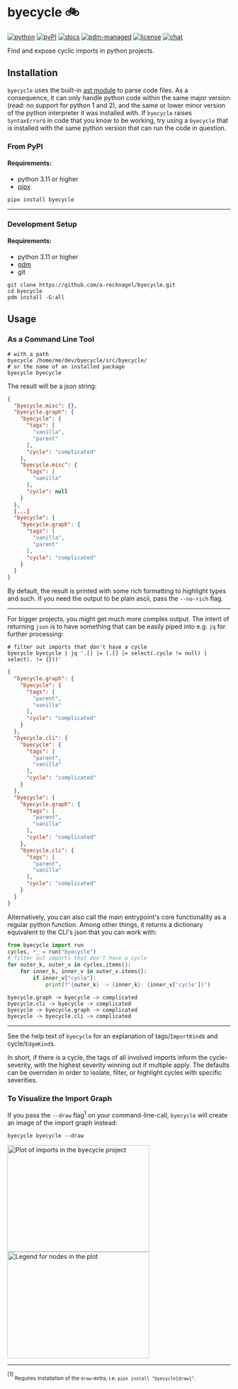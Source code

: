 # byecycle 🚲

[![python](https://img.shields.io/pypi/pyversions/byecycle)](https://pdm.fming.dev)
[![pyPI](https://img.shields.io/pypi/v/byecycle)](https://pypi.org/project/byecycle)
[![docs](https://img.shields.io/badge/doc-pages-blue)](https://a-recknagel.github.io/byecycle/)
[![pdm-managed](https://img.shields.io/badge/packaging-pdm-blueviolet)](https://pdm.fming.dev)
[![license](https://img.shields.io/pypi/l/byecycle)](https://github.com/a-recknagel/byecycle/blob/main/LICENSE)
[![chat](https://img.shields.io/badge/chat-gitter-mediumturquoise)](https://matrix.to/#/#chextra:gitter.im)

Find and expose cyclic imports in python projects.

## Installation

`byecycle` uses the built-in [ast module](https://docs.python.org/3/library/ast.html#ast.parse)
to parse code files. As a consequence, it can only handle python code within the same
major version (read: no support for python 1 and 2), and the same or lower minor version
of the python interpreter it was installed with. If `byecycle` raises `SyntaxError`s in
code that you know to be working, try using a `byecycle` that is installed with the same
python version that can run the code in question.

### From PyPI
#### Requirements:
 - python 3.11 or higher
 - [pipx](https://pypa.github.io/pipx/installation/)
```shell
pipx install byecycle
```
---

### Development Setup
#### Requirements:
 - python 3.11 or higher
 - [pdm](https://pdm.fming.dev/)
 - git
```shell
git clone https://github.com/a-recknagel/byecycle.git
cd byecycle
pdm install -G:all
```

## Usage

### As a Command Line Tool

```shell
# with a path
byecycle /home/me/dev/byecycle/src/byecycle/
# or the name of an installed package
byecycle byecycle
```
The result will be a json string:

```json
{
  "byecycle.misc": {},
  "byecycle.graph": {
    "byecycle": {
      "tags": [
        "vanilla",
        "parent"
      ],
      "cycle": "complicated"
    },
    "byecycle.misc": {
      "tags": [
        "vanilla"
      ],
      "cycle": null
    }
  },
  [...]
  "byecycle": {
    "byecycle.graph": {
      "tags": [
        "vanilla",
        "parent"
      ],
      "cycle": "complicated"
    }
  }
}
```
By default, the result is printed with some rich formatting to highlight types and such.
If you need the output to be plain ascii, pass the `--no-rich` flag.

---

For bigger projects, you might get much more complex output. The intent of returning
`json` is to have something that can be easily piped into e.g. `jq` for further
processing:

```shell
# filter out imports that don't have a cycle
byecycle byecycle | jq '.[] |= (.[] |= select(.cycle != null) | select(. != {}))'
```
```json
{
  "byecycle.graph": {
    "byecycle": {
      "tags": [
        "parent",
        "vanilla"
      ],
      "cycle": "complicated"
    }
  },
  "byecycle.cli": {
    "byecycle": {
      "tags": [
        "parent",
        "vanilla"
      ],
      "cycle": "complicated"
    }
  },
  "byecycle": {
    "byecycle.graph": {
      "tags": [
        "parent",
        "vanilla"
      ],
      "cycle": "complicated"
    },
    "byecycle.cli": {
      "tags": [
        "parent",
        "vanilla"
      ],
      "cycle": "complicated"
    }
  }
}
```
Alternatively, you can also call the main entrypoint's core functionality as a regular
python function. Among other things, it returns a dictionary equivalent to the CLI's json
that you can work with:

```python
from byecycle import run
cycles, *_ = run("byecycle")
# filter out imports that don't have a cycle
for outer_k, outer_v in cycles.items():
    for inner_k, inner_v in outer_v.items():
        if inner_v["cycle"]:
            print(f"{outer_k} -> {inner_k}: {inner_v['cycle']}")
```
```text
byecycle.graph -> byecycle -> complicated
byecycle.cli -> byecycle -> complicated
byecycle -> byecycle.graph -> complicated
byecycle -> byecycle.cli -> complicated
```

---

See the help text of `byecycle` for an explanation of tags/`ImportKind`s and
cycle/`EdgeKind`s.

In short, if there is a cycle, the tags of all involved imports inform
the cycle-severity, with the highest severity winning out if multiple apply. The defaults
can be overriden in order to isolate, filter, or highlight cycles with specific 
severities.

### To Visualize the Import Graph

If you pass the `--draw` flag<sup>1</sup> on your command-line-call, `byecycle` will create an image of
the import graph instead:

```shell
byecycle byecycle --draw
```
<img src="https://github.com/a-recknagel/byecycle/assets/2063412/e5e8427c-8554-4ce5-9f9f-e2e9eca40742" alt="Plot of imports in the byecycle project" width="320" height="240">
<img src="https://github.com/a-recknagel/byecycle/assets/2063412/a00586db-e71e-4e74-94ed-0709129920b0" alt="Legend for nodes in the plot" width="320" height="240">

---
<sup>[1]</sup><sub> Requires installation of the `draw`-extra, i.e. `pipx install "byecycle[draw]"`.</sub>
